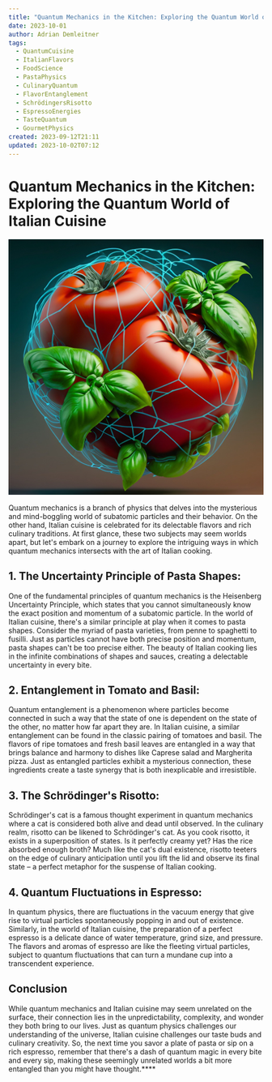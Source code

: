 ```yaml
---
title: "Quantum Mechanics in the Kitchen: Exploring the Quantum World of Italian Cuisine"
date: 2023-10-01
author: Adrian Demleitner
tags:
  - QuantumCuisine
  - ItalianFlavors
  - FoodScience
  - PastaPhysics
  - CulinaryQuantum
  - FlavorEntanglement
  - SchrödingersRisotto
  - EspressoEnergies
  - TasteQuantum
  - GourmetPhysics
created: 2023-09-12T21:11
updated: 2023-10-02T07:12
---
```

# Quantum Mechanics in the Kitchen: Exploring the Quantum World of Italian Cuisine

![](assets/Firefly%2020231001095208.png)

Quantum mechanics is a branch of physics that delves into the mysterious and mind-boggling world of subatomic particles and their behavior. On the other hand, Italian cuisine is celebrated for its delectable flavors and rich culinary traditions. At first glance, these two subjects may seem worlds apart, but let's embark on a journey to explore the intriguing ways in which quantum mechanics intersects with the art of Italian cooking.

## 1. The Uncertainty Principle of Pasta Shapes:

One of the fundamental principles of quantum mechanics is the Heisenberg Uncertainty Principle, which states that you cannot simultaneously know the exact position and momentum of a subatomic particle. In the world of Italian cuisine, there's a similar principle at play when it comes to pasta shapes. Consider the myriad of pasta varieties, from penne to spaghetti to fusilli. Just as particles cannot have both precise position and momentum, pasta shapes can't be too precise either. The beauty of Italian cooking lies in the infinite combinations of shapes and sauces, creating a delectable uncertainty in every bite.

## 2. Entanglement in Tomato and Basil:

Quantum entanglement is a phenomenon where particles become connected in such a way that the state of one is dependent on the state of the other, no matter how far apart they are. In Italian cuisine, a similar entanglement can be found in the classic pairing of tomatoes and basil. The flavors of ripe tomatoes and fresh basil leaves are entangled in a way that brings balance and harmony to dishes like Caprese salad and Margherita pizza. Just as entangled particles exhibit a mysterious connection, these ingredients create a taste synergy that is both inexplicable and irresistible.

## 3. The Schrödinger's Risotto:

Schrödinger's cat is a famous thought experiment in quantum mechanics where a cat is considered both alive and dead until observed. In the culinary realm, risotto can be likened to Schrödinger's cat. As you cook risotto, it exists in a superposition of states. Is it perfectly creamy yet? Has the rice absorbed enough broth? Much like the cat's dual existence, risotto teeters on the edge of culinary anticipation until you lift the lid and observe its final state – a perfect metaphor for the suspense of Italian cooking.

## 4. Quantum Fluctuations in Espresso:

In quantum physics, there are fluctuations in the vacuum energy that give rise to virtual particles spontaneously popping in and out of existence. Similarly, in the world of Italian cuisine, the preparation of a perfect espresso is a delicate dance of water temperature, grind size, and pressure. The flavors and aromas of espresso are like the fleeting virtual particles, subject to quantum fluctuations that can turn a mundane cup into a transcendent experience.

## Conclusion

While quantum mechanics and Italian cuisine may seem unrelated on the surface, their connection lies in the unpredictability, complexity, and wonder they both bring to our lives. Just as quantum physics challenges our understanding of the universe, Italian cuisine challenges our taste buds and culinary creativity. So, the next time you savor a plate of pasta or sip on a rich espresso, remember that there's a dash of quantum magic in every bite and every sip, making these seemingly unrelated worlds a bit more entangled than you might have thought.****